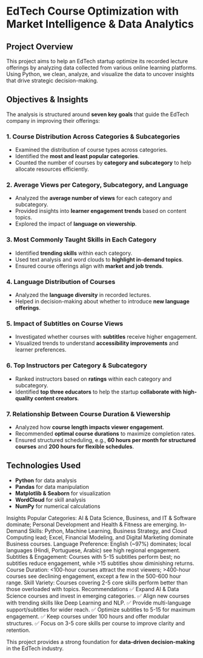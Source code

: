 # EdTech Course Optimization with Market Intelligence & Data Analytics

## Project Overview
This project aims to help an EdTech startup optimize its recorded lecture offerings by analyzing data collected from various online learning platforms. Using Python, we clean, analyze, and visualize the data to uncover insights that drive strategic decision-making.

## Objectives & Insights
The analysis is structured around **seven key goals** that guide the EdTech company in improving their offerings:

### 1. **Course Distribution Across Categories & Subcategories**
   - Examined the distribution of course types across categories.
   - Identified the **most and least popular categories**.
   - Counted the number of courses by **category and subcategory** to help allocate resources efficiently.

### 2. **Average Views per Category, Subcategory, and Language**
   - Analyzed the **average number of views** for each category and subcategory.
   - Provided insights into **learner engagement trends** based on content topics.
   - Explored the impact of **language on viewership**.

### 3. **Most Commonly Taught Skills in Each Category**
   - Identified **trending skills** within each category.
   - Used text analysis and word clouds to **highlight in-demand topics**.
   - Ensured course offerings align with **market and job trends**.

### 4. **Language Distribution of Courses**
   - Analyzed the **language diversity** in recorded lectures.
   - Helped in decision-making about whether to introduce **new language offerings**.

### 5. **Impact of Subtitles on Course Views**
   - Investigated whether courses with **subtitles** receive higher engagement.
   - Visualized trends to understand **accessibility improvements** and learner preferences.

### 6. **Top Instructors per Category & Subcategory**
   - Ranked instructors based on **ratings** within each category and subcategory.
   - Identified **top three educators** to help the startup **collaborate with high-quality content creators**.

### 7. **Relationship Between Course Duration & Viewership**
   - Analyzed how **course length impacts viewer engagement**.
   - Recommended **optimal course durations** to maximize completion rates.
   - Ensured structured scheduling, e.g., **60 hours per month for structured courses** and **200 hours for flexible schedules**.

## Technologies Used
- **Python** for data analysis
- **Pandas** for data manipulation
- **Matplotlib & Seaborn** for visualization
- **WordCloud** for skill analysis
- **NumPy** for numerical calculations

Insights
Popular Categories: AI & Data Science, Business, and IT & Software dominate; Personal Development and Health & Fitness are emerging.
In-Demand Skills: Python, Machine Learning, Business Strategy, and Cloud Computing lead; Excel, Financial Modeling, and Digital Marketing dominate Business courses.
Language Preference: English (~97%) dominates; local languages (Hindi, Portuguese, Arabic) see high regional engagement.
Subtitles & Engagement: Courses with 5-15 subtitles perform best; no subtitles reduce engagement, while >15 subtitles show diminishing returns.
Course Duration: <100-hour courses attract the most viewers; >400-hour courses see declining engagement, except a few in the 500-600 hour range.
Skill Variety: Courses covering 2-5 core skills perform better than those overloaded with topics.
Recommendations
✅ Expand AI & Data Science courses and invest in emerging categories.
✅ Align new courses with trending skills like Deep Learning and NLP.
✅ Provide multi-language support/subtitles for wider reach.
✅ Optimize subtitles to 5-15 for maximum engagement.
✅ Keep courses under 100 hours and offer modular structures.
✅ Focus on 3-5 core skills per course to improve clarity and retention.



This project provides a strong foundation for **data-driven decision-making** in the EdTech industry. 

